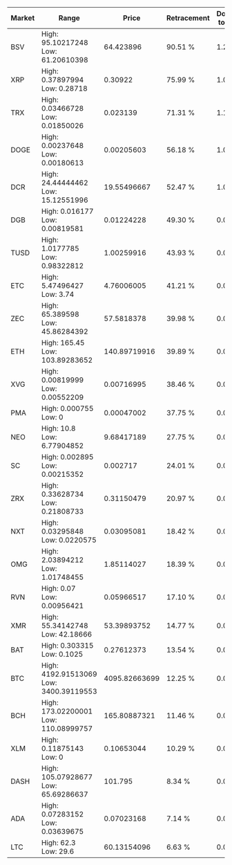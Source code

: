 | Market | Range | Price| Retracement | Doubles to 50% |
| --- | --- | --- | --- | --- |
| BSV | High: 95.10217248<br />Low: 61.20610398 | 64.423896 | 90.51 % | 1.21 |
| XRP | High: 0.37897994<br />Low: 0.28718 | 0.30922 | 75.99 % | 1.08 |
| TRX | High: 0.03466728<br />Low: 0.01850026 | 0.023139 | 71.31 % | 1.15 |
| DOGE | High: 0.00237648<br />Low: 0.00180613 | 0.00205603 | 56.18 % | 1.02 |
| DCR | High: 24.44444462<br />Low: 15.12551996 | 19.55496667 | 52.47 % | 1.01 |
| DGB | High: 0.016177<br />Low: 0.00819581 | 0.01224228 | 49.30 % | 0.00 |
| TUSD | High: 1.0177785<br />Low: 0.98322812 | 1.00259916 | 43.93 % | 0.00 |
| ETC | High: 5.47496427<br />Low: 3.74 | 4.76006005 | 41.21 % | 0.00 |
| ZEC | High: 65.389598<br />Low: 45.86284392 | 57.5818378 | 39.98 % | 0.00 |
| ETH | High: 165.45<br />Low: 103.89283652 | 140.89719916 | 39.89 % | 0.00 |
| XVG | High: 0.00819999<br />Low: 0.00552209 | 0.00716995 | 38.46 % | 0.00 |
| PMA | High: 0.000755<br />Low: 0 | 0.00047002 | 37.75 % | 0.00 |
| NEO | High: 10.8<br />Low: 6.77904852 | 9.68417189 | 27.75 % | 0.00 |
| SC | High: 0.002895<br />Low: 0.00215352 | 0.002717 | 24.01 % | 0.00 |
| ZRX | High: 0.33628734<br />Low: 0.21808733 | 0.31150479 | 20.97 % | 0.00 |
| NXT | High: 0.03295848<br />Low: 0.0220575 | 0.03095081 | 18.42 % | 0.00 |
| OMG | High: 2.03894212<br />Low: 1.01748455 | 1.85114027 | 18.39 % | 0.00 |
| RVN | High: 0.07<br />Low: 0.00956421 | 0.05966517 | 17.10 % | 0.00 |
| XMR | High: 55.34142748<br />Low: 42.18666 | 53.39893752 | 14.77 % | 0.00 |
| BAT | High: 0.303315<br />Low: 0.1025 | 0.27612373 | 13.54 % | 0.00 |
| BTC | High: 4192.91513069<br />Low: 3400.39119553 | 4095.82663699 | 12.25 % | 0.00 |
| BCH | High: 173.02200001<br />Low: 110.08999757 | 165.80887321 | 11.46 % | 0.00 |
| XLM | High: 0.11875143<br />Low: 0 | 0.10653044 | 10.29 % | 0.00 |
| DASH | High: 105.07928677<br />Low: 65.69286637 | 101.795 | 8.34 % | 0.00 |
| ADA | High: 0.07283152<br />Low: 0.03639675 | 0.07023168 | 7.14 % | 0.00 |
| LTC | High: 62.3<br />Low: 29.6 | 60.13154096 | 6.63 % | 0.00 |
